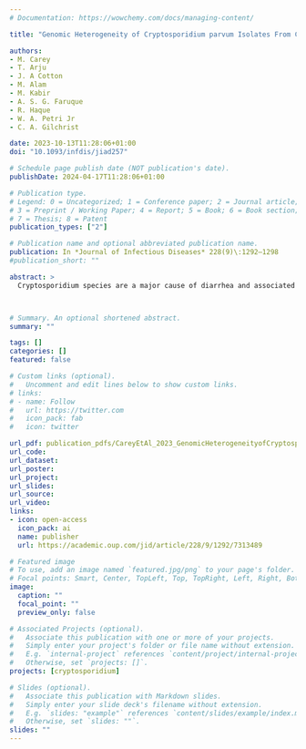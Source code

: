 ```yaml
---
# Documentation: https://wowchemy.com/docs/managing-content/

title: "Genomic Heterogeneity of Cryptosporidium parvum Isolates From Children in Bangladesh: Implications for Parasite Biology and Human Infection"

authors:
- M. Carey
- T. Arju
- J. A Cotton
- M. Alam
- M. Kabir
- A. S. G. Faruque
- R. Haque
- W. A. Petri Jr
- C. A. Gilchrist

date: 2023-10-13T11:28:06+01:00
doi: "10.1093/infdis/jiad257"

# Schedule page publish date (NOT publication's date).
publishDate: 2024-04-17T11:28:06+01:00

# Publication type.
# Legend: 0 = Uncategorized; 1 = Conference paper; 2 = Journal article;
# 3 = Preprint / Working Paper; 4 = Report; 5 = Book; 6 = Book section;
# 7 = Thesis; 8 = Patent
publication_types: ["2"]

# Publication name and optional abbreviated publication name.
publication: In *Journal of Infectious Diseases* 228(9)\:1292–1298
#publication_short: ""

abstract: >
  Cryptosporidium species are a major cause of diarrhea and associated with growth failure. There is currently only limited knowledge of the parasite's genomic variability. We report a genomic analysis of Cryptosporidium parvum isolated from Bangladeshi infants and reanalysis of sequences from the United Kingdom. Human isolates from both locations shared 154 variants not present in the cattle-derived reference genome, suggesting host-specific adaptation of the parasite. Remarkably 34.6% of single-nucleotide polymorphisms unique to human isolates were nonsynonymous and 8.2% of these were in secreted proteins. Linkage disequilibrium decay indicated frequent recombination. The genetic diversity of C. parvum has potential implications for vaccine and therapeutic design.



# Summary. An optional shortened abstract.
summary: ""

tags: []
categories: []
featured: false

# Custom links (optional).
#   Uncomment and edit lines below to show custom links.
# links:
# - name: Follow
#   url: https://twitter.com
#   icon_pack: fab
#   icon: twitter

url_pdf: publication_pdfs/CareyEtAl_2023_GenomicHeterogeneityofCryptosporidiumparvumIsolatesFromChildreninBangladesh_JID.pdf
url_code:
url_dataset:
url_poster:
url_project:
url_slides:
url_source:
url_video:
links:
- icon: open-access
  icon_pack: ai
  name: publisher
  url: https://academic.oup.com/jid/article/228/9/1292/7313489

# Featured image
# To use, add an image named `featured.jpg/png` to your page's folder. 
# Focal points: Smart, Center, TopLeft, Top, TopRight, Left, Right, BottomLeft, Bottom, BottomRight.
image:
  caption: ""
  focal_point: ""
  preview_only: false

# Associated Projects (optional).
#   Associate this publication with one or more of your projects.
#   Simply enter your project's folder or file name without extension.
#   E.g. `internal-project` references `content/project/internal-project/index.md`.
#   Otherwise, set `projects: []`.
projects: [cryptosporidium]

# Slides (optional).
#   Associate this publication with Markdown slides.
#   Simply enter your slide deck's filename without extension.
#   E.g. `slides: "example"` references `content/slides/example/index.md`.
#   Otherwise, set `slides: ""`.
slides: ""
---
```

